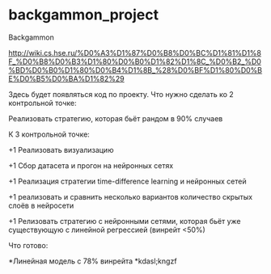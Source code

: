 # backgammon_project
Backgammon

http://wiki.cs.hse.ru/%D0%A3%D1%87%D0%B8%D0%BC%D1%81%D1%8F_%D0%B8%D0%B3%D1%80%D0%B0%D1%82%D1%8C_%D0%B2_%D0%BD%D0%B0%D1%80%D0%B4%D1%8B_%28%D0%BF%D1%80%D0%BE%D0%B5%D0%BA%D1%82%29

Здесь будет появляться код по проекту. Что нужно сделать ко 2 контрольной точке:

Реализовать стратегию, которая бьёт рандом в 90% случаев

К 3 контрольной точке:

+1 Реализовать визуализацию

+1 Сбор датасета и прогон на нейронных сетях

+1 Реализация стратегии time-difference learning и нейронных сетей

+1 реализовать и сравнить несколько вариантов количество скрытых слоёв в нейросети

+1 Релизовать стратегию с нейронными сетями, которая бьёт уже существующую с линейной регрессией (винрейт <50%)


Что готово:

*Линейная модель с 78% винрейта
*kdasl;kngzf

